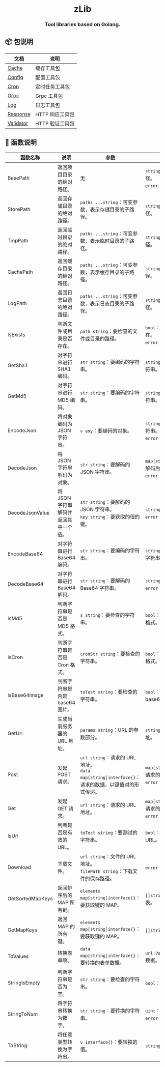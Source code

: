 <h1 align="center">
  zLib
</h1>
<h3 align="center">
  Tool libraries based on Golang.
</h3>

## 📦 包说明

| 文档                             | 说明         |
|--------------------------------|------------|
| [Cache](docs/cache.md)         | 缓存工具包      |
| [Config](docs/config.md)       | 配置工具包      |
| [Cron](docs/cron.md)           | 定时任务工具包    |
| [Grpc](docs/grpc.md)           | Grpc 工具包   |
| [Log](docs/log.md)             | 日志工具包      |
| [Response](docs/response.md)   | HTTP 响应工具包 |
| [Validator](docs/validator.md) | HTTP 验证工具包 |

## 🚀 函数说明

| 函数名称             | 说明                    | 参数                                                                         | 返回值                                                   |
|------------------|-----------------------|----------------------------------------------------------------------------|-------------------------------------------------------|
| BasePath         | 返回项目目录的绝对路径。          | 无                                                                          | `string`：项目目录的绝对路径。<br>`error`：可能出现的错误。               |
| StorePath        | 返回存储目录的绝对路径。          | `paths ...string`：可变参数，表示存储目录的子路径。                                         | `string`：存储目录的绝对路径。                                   |
| TmpPath          | 返回临时目录的绝对路径。          | `paths ...string`：可变参数，表示临时目录的子路径。                                         | `string`：临时目录的绝对路径。                                   |
| CachePath        | 返回缓存目录的绝对路径。          | `paths ...string`：可变参数，表示缓存目录的子路径。                                         | `string`：缓存目录的绝对路径。                                   |
| LogPath          | 返回日志目录的绝对路径。          | `paths ...string`：可变参数，表示日志目录的子路径。                                         | `string`：日志目录的绝对路径。                                   |
| IsExists         | 判断文件或目录是否存在。          | `path string`：要检查的文件或目录的路径。                                                | `bool`：文件或目录是否存在。<br>`error`：可能出现的错误。                 |
| GetSha1          | 对字符串进行 SHA1 编码。       | `str string`：要编码的字符串。                                                      | `string`：SHA1 编码后的字符串。                                |
| GetMd5           | 对字符串进行 MD5 编码。        | `str string`：要编码的字符串。                                                      | `string`：MD5 编码后的字符串。                                 |
| EncodeJson       | 将对象编码为 JSON 字符串。      | `v any`：要编码的对象。                                                            | `string`：JSON 编码后的字符串。<br>`error`：可能出现的错误。            |
| DecodeJson       | 将 JSON 字符串解码为对象。      | `str string`：要解码的 JSON 字符串。                                                | `map[string]interface{}`：解码后的对象。<br>`error`：可能出现的错误。  |
| DecodeJsonValue  | 将 JSON 字符串解码并返回其中一个值。 | `str string`：要解码的 JSON 字符串。<br>`key string`：要获取的值的键。                       | `string`：解码后的值。<br>`error`：可能出现的错误。                   |
| EncodeBase64     | 对字符串进行 Base64 编码。     | `str string`：要编码的字符串。                                                      | `string`：Base64 编码后的字符串。                              |
| DecodeBase64     | 对字符串进行 Base64 解码。     | `str string`：要解码的 Base64 字符串。                                              | `string`：解码后的字符串。<br>`error`：可能出现的错误。                 |
| IsMd5            | 判断字符串是否是 MD5 格式。      | `s string`：要检查的字符串。                                                        | `bool`：字符串是否是 MD5 格式。                                 |
| IsCron           | 判断字符串是否是 Cron 格式。     | `cronStr string`：要检查的字符串。                                                  | `bool`：字符串是否是 Cron 格式。                                |
| IsBase64Image    | 判断字符串是否是 base64 图片。   | `toTest string`：要检查的字符串。                                                   | `bool`：字符串是否是 base64 图片。                              |
| GetUrl           | 生成当前服务器的 URL 地址。      | `params string`：URL 的参数部分。                                                 | `string`：生成的 URL 地址。                                  |
| Post             | 发起 POST 请求。           | `url string`：请求的 URL 地址。<br>`data map[string]interface{}`：请求的数据，以键值对的形式传递。 | `map[string]interface{}`：请求的响应数据。<br>`error`：可能出现的错误。 |
| Get              | 发起 GET 请求。            | `url string`：请求的 URL 地址。                                                   | `map[string]interface{}`：请求的响应数据。<br>`error`：可能出现的错误。 |
| IsUrl            | 判断是否是有效的 URL。         | `toTest string`：要测试的字符串。                                                   | `bool`：字符串是否是有效的 URL。                                 |
| Download         | 下载文件。                 | `url string`：文件的 URL 地址。<br>`filePath string`：下载文件的保存路径。                   | `error`：可能出现的错误。                                      |
| GetSortedMapKeys | 返回排序后的 MAP 所有键。       | `elements map[string]interface{}`：要获取键的 MAP。                               | `[]string`：排序后的键列表。                                   |
| GetMapKeys       | 返回 MAP 的所有键。          | `elements map[string]interface{}`：要获取键的 MAP。                               | `[]string`：键列表。                                       |
| ToValues         | 转换表单项。                | `data map[string]interface{}`：要转换的表单数据。                                    | `url.Values`：转换后的表单数据。                                |
| StringIsEmpty    | 判断字符串是否为空。            | `str string`：要检查的字符串。                                                      | `bool`：字符串是否为空。                                       |
| StringToNum      | 将字符串转换为数字。            | `str string`：要转换的字符串。                                                      | `uint`：转换后的数字。<br>`error`：可能出现的错误。                    |
| ToString         | 将任意类型转换为字符串。          | `v interface{}`：要转换的值。                                                     | `string`：转换后的字符串。                                     |

